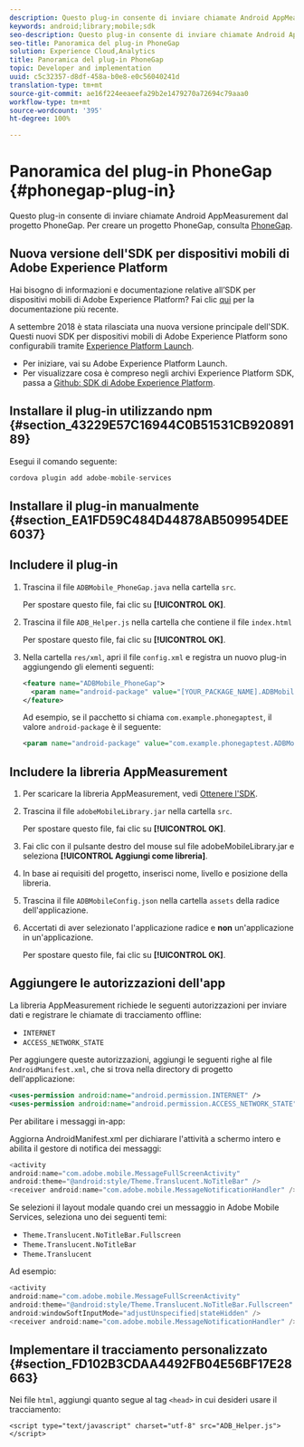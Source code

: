 ```yaml
---
description: Questo plug-in consente di inviare chiamate Android AppMeasurement dal progetto PhoneGap.
keywords: android;library;mobile;sdk
seo-description: Questo plug-in consente di inviare chiamate Android AppMeasurement dal progetto PhoneGap.
seo-title: Panoramica del plug-in PhoneGap
solution: Experience Cloud,Analytics
title: Panoramica del plug-in PhoneGap
topic: Developer and implementation
uuid: c5c32357-d8df-458a-b0e8-e0c56040241d
translation-type: tm+mt
source-git-commit: ae16f224eeaeefa29b2e1479270a72694c79aaa0
workflow-type: tm+mt
source-wordcount: '395'
ht-degree: 100%

---
```



# Panoramica del plug-in PhoneGap {#phonegap-plug-in}

Questo plug-in consente di inviare chiamate Android AppMeasurement dal progetto PhoneGap. Per creare un progetto PhoneGap, consulta [PhoneGap](https://helpx.adobe.com/it/experience-manager/6-4/mobile/using/phonegap.html).

## Nuova versione dell&#39;SDK per dispositivi mobili di Adobe Experience Platform

Hai bisogno di informazioni e documentazione relative all’SDK per dispositivi mobili di Adobe Experience Platform? Fai clic [qui](https://aep-sdks.gitbook.io/docs/) per la documentazione più recente.

A settembre 2018 è stata rilasciata una nuova versione principale dell&#39;SDK. Questi nuovi SDK per dispositivi mobili di Adobe Experience Platform sono configurabili tramite [Experience Platform Launch](https://www.adobe.com/it/experience-platform/launch.html).

* Per iniziare, vai su Adobe Experience Platform Launch.
* Per visualizzare cosa è compreso negli archivi Experience Platform SDK, passa a [Github: SDK di Adobe Experience Platform](https://github.com/Adobe-Marketing-Cloud/acp-sdks).


## Installare il plug-in utilizzando npm {#section_43229E57C16944C0B51531CB92089189}

Esegui il comando seguente:

```java
cordova plugin add adobe-mobile-services
```

## Installare il plug-in manualmente  {#section_EA1FD59C484D44878AB509954DEE6037}

## Includere il plug-in

1. Trascina il file `ADBMobile_PhoneGap.java` nella cartella `src`.

   Per spostare questo file, fai clic su **[!UICONTROL OK]**.

1. Trascina il file `ADB_Helper.js` nella cartella che contiene il file `index.html`

   Per spostare questo file, fai clic su **[!UICONTROL OK]**.

1. Nella cartella `res/xml`, apri il file `config.xml` e registra un nuovo plug-in aggiungendo gli elementi seguenti:

   ```xml
   <feature name="ADBMobile_PhoneGap"> 
     <param name="android-package" value="[YOUR_PACKAGE_NAME].ADBMobile_PhoneGap" /> 
   </feature>
   ```

   Ad esempio, se il pacchetto si chiama `com.example.phonegaptest`, il valore `android-package` è il seguente:

   ```xml
   <param name="android-package" value="com.example.phonegaptest.ADBMobile_PhoneGap" />
   ```

## Includere la libreria AppMeasurement

1. Per scaricare la libreria AppMeasurement, vedi [Ottenere l&#39;SDK](/help/android/getting-started/dev-qs.md).
1. Trascina il file `adobeMobileLibrary.jar` nella cartella `src`.

   Per spostare questo file, fai clic su **[!UICONTROL OK]**.

1. Fai clic con il pulsante destro del mouse sul file adobeMobileLibrary.jar e seleziona **[!UICONTROL Aggiungi come libreria]**.
1. In base ai requisiti del progetto, inserisci nome, livello e posizione della libreria.
1. Trascina il file `ADBMobileConfig.json` nella cartella `assets` della radice dell&#39;applicazione.
1. Accertati di aver selezionato l&#39;applicazione radice e **non** un&#39;applicazione in un&#39;applicazione.

   Per spostare questo file, fai clic su **[!UICONTROL OK]**.

## Aggiungere le autorizzazioni dell&#39;app

La libreria AppMeasurement richiede le seguenti autorizzazioni per inviare dati e registrare le chiamate di tracciamento offline:

* `INTERNET`
* `ACCESS_NETWORK_STATE`

Per aggiungere queste autorizzazioni, aggiungi le seguenti righe al file `AndroidManifest.xml`, che si trova nella directory di progetto dell&#39;applicazione:

```xml
<uses-permission android:name="android.permission.INTERNET" /> 
<uses-permission android:name="android.permission.ACCESS_NETWORK_STATE" />
```

Per abilitare i messaggi in-app:

Aggiorna AndroidManifest.xml per dichiarare l&#39;attività a schermo intero e abilita il gestore di notifica dei messaggi:

```java
<activity  
android:name="com.adobe.mobile.MessageFullScreenActivity"  
android:theme="@android:style/Theme.Translucent.NoTitleBar" /> 
<receiver android:name="com.adobe.mobile.MessageNotificationHandler" />
```

Se selezioni il layout modale quando crei un messaggio in Adobe Mobile Services, seleziona uno dei seguenti temi:

* `Theme.Translucent.NoTitleBar.Fullscreen`
* `Theme.Translucent.NoTitleBar`
* `Theme.Translucent`

Ad esempio:

```java
<activity 
android:name="com.adobe.mobile.MessageFullScreenActivity" 
android:theme="@android:style/Theme.Translucent.NoTitleBar.Fullscreen" 
android:windowSoftInputMode="adjustUnspecified|stateHidden" /> 
<receiver android:name="com.adobe.mobile.MessageNotificationHandler" />
```

## Implementare il tracciamento personalizzato {#section_FD102B3CDAA4492FB04E56BF17E28663}

Nei file `html`, aggiungi quanto segue al tag `<head>` in cui desideri usare il tracciamento:

```
<script type="text/javascript" charset="utf-8" src="ADB_Helper.js"></script>
```

